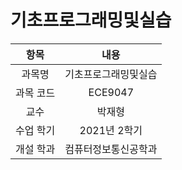 # 기초프로그래밍및실습
| 항목 | 내용 |
| :-: | :-: |
| 과목명 | 기초프로그래밍및실습 |
| 과목 코드 | ECE9047 |
| 교수 | 박재형 |
| 수업 학기 | 2021년 2학기 |
| 개설 학과 | 컴퓨터정보통신공학과 |
